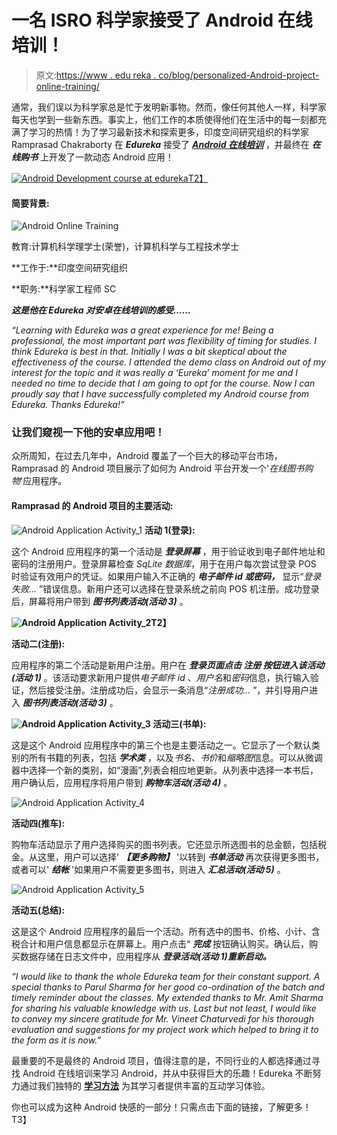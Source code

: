 # 一名 ISRO 科学家接受了 Android 在线培训！

> 原文:[https://www . edu reka . co/blog/personalized-Android-project-online-training/](https://www.edureka.co/blog/personlized-android-project-online-training/)

通常，我们误以为科学家总是忙于发明新事物。然而，像任何其他人一样，科学家每天也学到一些新东西。事实上，他们工作的本质使得他们在生活中的每一刻都充满了学习的热情！为了学习最新技术和探索更多，印度空间研究组织的科学家 Ramprasad Chakraborty 在 ***Edureka*** 接受了 [***Android 在线培训***](https://www.edureka.co/android-development-certification-course) ，并最终在 ***在线购书*** 上开发了一款动态 Android 应用！

[![Android Development course at edureka](../Images/e61ac519156cd49e3e68699b30612f9c.png "Android Development course at edureka")T2】](https://www.edureka.co/android-development-certification-course)

#### 简要背景:

![Android Online Training](../Images/3c859f23d21f574daa7495c370dd16bd.png "Android Online Training")

教育:计算机科学理学士(荣誉)，计算机科学与工程技术学士

**工作于:**印度空间研究组织

**职务:**科学家工程师 SC

***这是他在 Edureka 对安卓在线培训的感受……***

*“Learning with Edureka was a great experience for me! Being a professional, the most important part was flexibility of timing for studies. I think Edureka is best in that. Initially I was a bit skeptical about the effectiveness of the course. I attended the demo class on Android out of my interest for the topic and it was really a ‘Eureka’ moment for me and I needed no time to decide that I am going to opt for the course. Now I can proudly say that I have successfully completed my Android course from Edureka. Thanks Edureka!”*

### 让我们窥视一下他的安卓应用吧！

众所周知，在过去几年中，Android 覆盖了一个巨大的移动平台市场，Ramprasad 的 Android 项目展示了如何为 Android 平台开发一个'*在线图书购物*'应用程序。

#### Ramprasad 的 Android 项目的主要活动:

![Android Application Activity_1](../Images/e1f9c6e4a9346c4cd7886fe1ecc7aed0.png "Android Application Activity_1")  **活动 1(登录):**

这个 Android 应用程序的第一个活动是 ***登录屏幕*** ，用于验证收到电子邮件地址和密码的注册用户。登录屏幕检查 *SqLite 数据库*，用于在用户每次尝试登录 POS 时验证有效用户的凭证。如果用户输入不正确的 ***电子邮件 id 或密码，*** 显示“*登录失败…* ”错误信息。新用户还可以选择在登录系统之前向 POS 机注册。成功登录后，屏幕将用户带到 ***图书列表活动(活动 3)*** 。

**![Android Application Activity_2](../Images/29236a6a635eee5aea0823d91c31eac7.png "Android Application Activity_2")T2】**

**活动二(注册):**

应用程序的第二个活动是新用户注册。用户在 ***登录页面点击 ***注册*** 按钮进入该活动(活动 1)*** 。该活动要求新用户提供*电子邮件 id* 、*用户名*和*密码*信息，执行输入验证，然后接受注册。注册成功后，会显示一条消息“*注册成功…* ”，并引导用户进入 ***图书列表活动(活动 3)*** 。

**![Android Application Activity_3](../Images/1366a3e67bafe88fa025737453943a5d.png "Android Application Activity_3") 活动三(书单):**

这是这个 Android 应用程序中的第三个也是主要活动之一。它显示了一个默认类别的所有书籍的列表，包括 ***学术类*** ，以及*书名、书价*和*缩略图*信息。可以从微调器中选择一个新的类别，如“漫画”,列表会相应地更新。从列表中选择一本书后，用户确认后，应用程序将用户带到 ***购物车活动(活动 4)*** 。

![Android Application Activity_4](../Images/3f808ac52d5331852bc309104b05ce87.png "Android Application Activity_4")

**活动四(推车):**

购物车活动显示了用户选择购买的图书列表。它还显示所选图书的总金额，包括税金。从这里，用户可以选择' ***【更多购物】*** '以转到 ***书单活动*** 再次获得更多图书，或者可以' ***结帐*** '如果用户不需要更多图书，则进入 ***汇总活动(活动 5)*** 。

![Android Application Activity_5](../Images/0c0faf82e9959aa7645840fca6493a2b.png "Android Application Activity_5")

**活动五(总结):**

这是这个 Android 应用程序的最后一个活动。所有选中的图书、价格、小计、含税合计和用户信息都显示在屏幕上。用户点击“ ***完成*** 按钮确认购买。确认后，购买数据存储在日志文件中，应用程序从 ***登录活动(活动 1)重新启动。***

*“I would like to thank the whole Edureka team for their constant support. A special thanks to Parul Sharma for her good co-ordination of the batch and timely reminder about the classes. My extended thanks to Mr. Amit Sharma for sharing his valuable knowledge with us. Last but not least, I would like to convey my sincere gratitude for Mr. Vineet Chaturvedi for his thorough evaluation and suggestions for my project work which helped to bring it to the form as it is now.”*

最重要的不是最终的 Android 项目，值得注意的是，不同行业的人都选择通过寻找 Android 在线培训来学习 Android，并从中获得巨大的乐趣！Edureka 不断努力通过我们独特的 [**学习方法**](https://www.edureka.co/blog/edurekas-learning-methodology-on-online-learning/) 为其学习者提供丰富的互动学习体验。

你也可以成为这种 Android 快感的一部分！只需点击下面的链接，了解更多！T3】